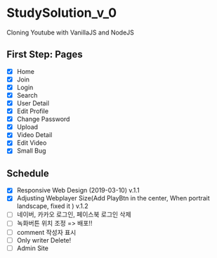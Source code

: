 # StudySolution_v_0

Cloning Youtube with VanillaJS and NodeJS

## First Step: Pages

- [x] Home
- [x] Join
- [x] Login
- [x] Search
- [x] User Detail
- [x] Edit Profile
- [x] Change Password
- [x] Upload
- [x] Video Detail
- [x] Edit Video
- [x] Small Bug

## Schedule

- [x] Responsive Web Design (2019-03-10) v.1.1
- [x] Adjusting Webplayer Size(Add PlayBtn in the center, When portrait landscape, fixed it ) v.1.2
- [ ] 네이버, 카카오 로그인, 페이스북 로그인 삭제
- [ ] 녹화버튼 위치 조정 => 배포!!
- [ ] comment 작성자 표시
- [ ] Only writer Delete!
- [ ] Admin Site
